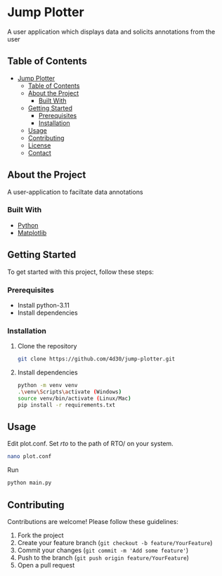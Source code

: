 # Jump Plotter

A user application which displays data and solicits annotations from the user

## Table of Contents

- [Jump Plotter](#jump-plotter)
  - [Table of Contents](#table-of-contents)
  - [About the Project](#about-the-project)
    - [Built With](#built-with)
  - [Getting Started](#getting-started)
    - [Prerequisites](#prerequisites)
    - [Installation](#installation)
  - [Usage](#usage)
  - [Contributing](#contributing)
  - [License](#license)
  - [Contact](#contact)

## About the Project

A user-application to faciltate data annotations

### Built With

- [Python](https://www.python.org/)
- [Matplotlib](https://matplotlib.org/)

## Getting Started

To get started with this project, follow these steps:

### Prerequisites

- Install python-3.11
- Install dependencies

### Installation

1. Clone the repository
   ```sh
   git clone https://github.com/4d30/jump-plotter.git
   ```
2. Install dependencies
   ```sh
   python -m venv venv
   .\venv\Scripts\activate (Windows)
   source venv/bin/activate (Linux/Mac)
   pip install -r requirements.txt
   ```

## Usage

Edit plot.conf. Set *rto* to the path of RTO/ on your system.
```sh
nano plot.conf
```
Run
```sh
python main.py
```

## Contributing

Contributions are welcome! Please follow these guidelines:

1. Fork the project
2. Create your feature branch (`git checkout -b feature/YourFeature`)
3. Commit your changes (`git commit -m 'Add some feature'`)
4. Push to the branch (`git push origin feature/YourFeature`)
5. Open a pull request

